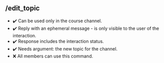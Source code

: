 ## /edit_topic

- :heavy_check_mark: Can be used only in the course channel.
- :heavy_check_mark: Reply with an ephemeral message - is only visible to the user of the interaction.
- :heavy_check_mark: Response includes the interaction status.
- :heavy_check_mark: Needs argument: the new topic for the channel.
- :x: All members can use this command.
